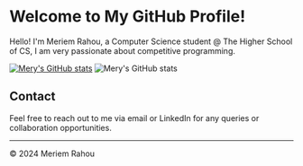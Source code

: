# Welcome to My GitHub Profile!

Hello! I'm Meriem Rahou, a Computer Science student @ The Higher School of CS, I am very passionate about competitive programming.


[![Mery's GitHub stats](https://github-readme-stats.vercel.app/api?username=meryrahou)](https://github.com/anuraghazra/github-readme-stats)
![Mery's GitHub stats](https://github-readme-stats.vercel.app/api?username=meryrahou&hide=issues&show_icons=true&theme=dracula)


## Contact
Feel free to reach out to me via email or LinkedIn for any queries or collaboration opportunities.

---
© 2024 Meriem Rahou

